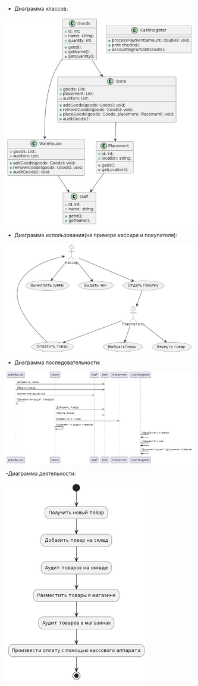 - Диаграмма классов:
  
![class](https://github.com/dmtmlv/-11-1/blob/main/UML/screen/class2.png)


- Диаграмма использования(на примере кассира и покупателя):
  
![use_case](https://github.com/dmtmlv/-11-1/blob/main/UML/screen/test_use_case.png)


- Диаграмма последовательности:
  
![sequence](https://github.com/dmtmlv/-11-1/blob/main/UML/screen/sequence.png)


-Диаграмма деятельности:

![activity](https://github.com/dmtmlv/-11-1/blob/main/UML/screen/activity.png)
